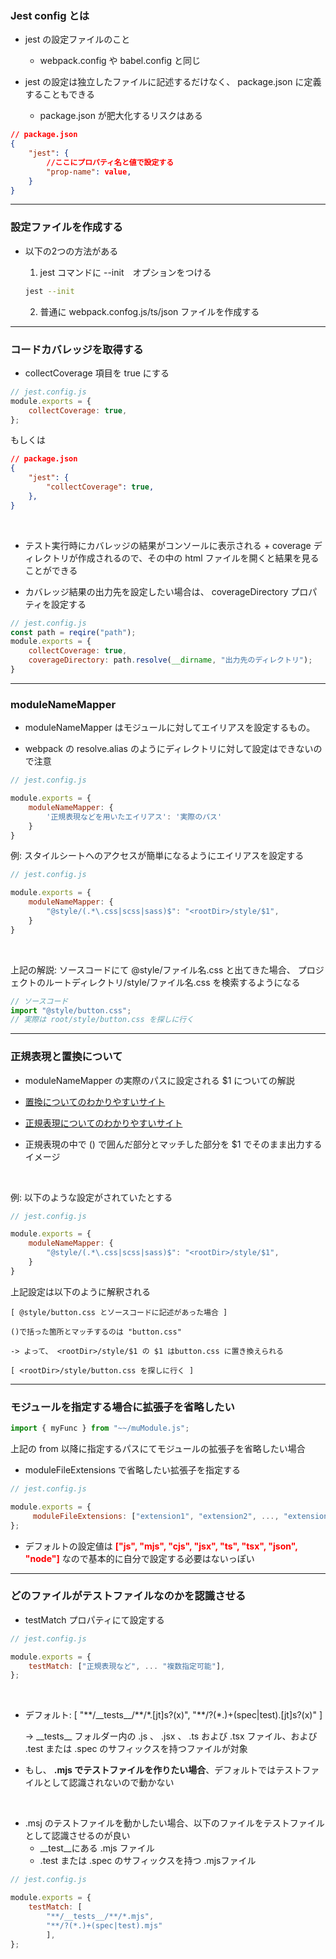 ### Jest config とは

- jest の設定ファイルのこと
    - webpack.config や babel.config と同じ

- jest の設定は独立したファイルに記述するだけなく、 package.json に定義することもできる
    - package.json が肥大化するリスクはある

```json
// package.json
{
    "jest": {
        //ここにプロパティ名と値で設定する　
        "prop-name": value,
    }
}
```

---

### 設定ファイルを作成する

- 以下の2つの方法がある

    1. jest コマンドに --init　オプションをつける
    ```bash
    jest --init
    ```

    2. 普通に webpack.confog.js/ts/json ファイルを作成する

---

### コードカバレッジを取得する

- collectCoverage 項目を true にする

```js
// jest.config.js
module.exports = {
    collectCoverage: true,
};
```

もしくは

```json
// package.json
{
    "jest": {
        "collectCoverage": true,
    },
}
```

<br>

- テスト実行時にカバレッジの結果がコンソールに表示される + coverage ディレクトリが作成されるので、その中の html ファイルを開くと結果を見ることができる

- カバレッジ結果の出力先を設定したい場合は、 coverageDirectory プロパティを設定する

```js
// jest.config.js
const path = reqire("path");
module.exports = {
    collectCoverage: true,
    coverageDirectory: path.resolve(__dirname, "出力先のディレクトリ");
}
```

---

### moduleNameMapper

- moduleNameMapper はモジュールに対してエイリアスを設定するもの。

- webpack の resolve.alias のようにディレクトリに対して設定はできないので注意

```js
// jest.config.js

module.exports = {
    moduleNameMapper: {
        '正規表現などを用いたエイリアス': '実際のパス'
    }
}
```

例: スタイルシートへのアクセスが簡単になるようにエイリアスを設定する

```js
// jest.config.js

module.exports = {
    moduleNameMapper: {
        "@style/(.*\.css|scss|sass)$": "<rootDir>/style/$1",
    }
}
```

<br>

上記の解説: ソースコードにて @style/ファイル名.css と出てきた場合、 プロジェクトのルートディレクトリ/style/ファイル名.css を検索するようになる

```js
// ソースコード
import "@style/button.css";
// 実際は root/style/button.css を探しに行く
```

---

### 正規表現と置換について

- moduleNameMapper の実際のパスに設定される $1 についての解説

- [置換についてのわかりやすいサイト](https://uxmilk.jp/50944)

- [正規表現についてのわかりやすいサイト](https://www-creators.com/archives/4278#i-10)

- 正規表現の中で () で囲んだ部分とマッチした部分を $1 でそのまま出力するイメージ

<br>

例: 以下のような設定がされていたとする
```js
// jest.config.js

module.exports = {
    moduleNameMapper: {
        "@style/(.*\.css|scss|sass)$": "<rootDir>/style/$1",
    }
}
```
上記設定は以下のように解釈される
```
[ @style/button.css とソースコードに記述があった場合 ]

()で括った箇所とマッチするのは "button.css"

-> よって、 <rootDir>/style/$1 の $1 はbutton.css に置き換えられる

[ <rootDir>/style/button.css を探しに行く ]
```

---

### モジュールを指定する場合に拡張子を省略したい

```js
import { myFunc } from "~~/muModule.js";
```

上記の from 以降に指定するパスにてモジュールの拡張子を省略したい場合

- moduleFileExtensions で省略したい拡張子を指定する

```js
// jest.config.js

module.exports = {
     moduleFileExtensions: ["extension1", "extension2", ..., "extensionX"],
};
```

- デフォルトの設定値は **<font color="red"> ["js", "mjs", "cjs", "jsx", "ts", "tsx", "json", "node"]</font>** なので基本的に自分で設定する必要はないっぽい

---

### どのファイルがテストファイルなのかを認識させる

- testMatch プロパティにて設定する

```js
// jest.config.js

module.exports = {
    testMatch: ["正規表現など", ... "複数指定可能"],
};
```

<br>

- デフォルト: [ "\*\*/\_\_tests\_\_/\*\*/\*.[jt]s?(x)", "\*\*/?(\*.)+(spec|test).[jt]s?(x)" ]

    ->  \_\_tests\_\_ フォルダー内の .js 、 .jsx 、 .ts および .tsx ファイル、および .test または .spec のサフィックスを持つファイルが対象

- もし、 **.mjs でテストファイルを作りたい場合**、デフォルトではテストファイルとして認識されないので動かない

<br>

- .msj のテストファイルを動かしたい場合、以下のファイルをテストファイルとして認識させるのが良い
    - \_\_test\_\_にある .mjs ファイル
    - .test または .spec のサフィックスを持つ .mjsファイル

```js
// jest.config.js

module.exports = {
    testMatch: [
        "**/__tests__/**/*.mjs",
        "**/?(*.)+(spec|test).mjs"
        ],
};
```
